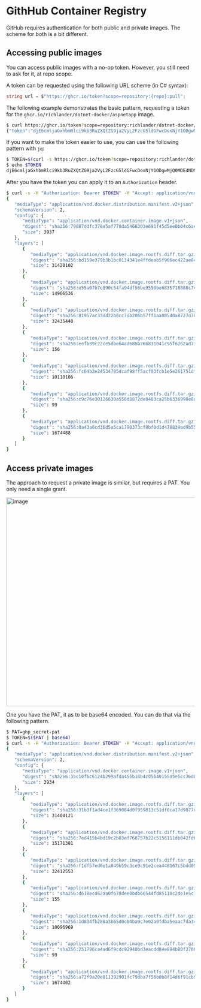 # GithHub Container Registry

GitHub requires authentication for both public and private images. The scheme for both is a bit different.

## Accessing public images

You can access public images with a no-op token. However, you still need to ask for it, at repo scope.

A token can be requested using the following URL scheme (in C# syntax):

```csharp
string url = $"https://ghcr.io/token?scope=repository:{repo}:pull";
```

The following example demonstrates the basic pattern, requesting a token for the `ghcr.io/richlander/dotnet-docker/aspnetapp` image.

```bash
$ curl https://ghcr.io/token?scope=repository:richlander/dotnet-docker/aspnetapp:pull
{"token":"djE6cmljaGxhbmRlci9kb3RuZXQtZG9ja2VyL2FzcG5ldGFwcDoxNjY1ODgwMTIwMzUyOTY3Mjg0"}
```

If you want to make the token easier to use, you can use the following pattern with `jq`:

```bash
$ TOKEN=$(curl -s https://ghcr.io/token?scope=repository:richlander/dotnet-docker/aspnetapp:pull | jq -r .token)
$ echo $TOKEN
djE6cmljaGxhbmRlci9kb3RuZXQtZG9ja2VyL2FzcG5ldGFwcDoxNjY1ODgwMjQ0MDE4NDMxMTE4
```

After you have the token you can apply it to an `Authorization` header.

```bash
$ curl -s -H "Authorization: Bearer $TOKEN" -H "Accept: application/vnd.docker.distribution.manifest.list.v2+json, application/vnd.docker.distribution.manifest.v2+json" https://ghcr.io/v2/richlander/dotnet-docker/aspnetapp/manifests/main
{
   "mediaType": "application/vnd.docker.distribution.manifest.v2+json",
   "schemaVersion": 2,
   "config": {
      "mediaType": "application/vnd.docker.container.image.v1+json",
      "digest": "sha256:79807ddfc378e5af778da5468303e691f45d5ee0b04c6aeec0f4b96fcdfd39b6",
      "size": 3937
   },
   "layers": [
      {
         "mediaType": "application/vnd.docker.image.rootfs.diff.tar.gzip",
         "digest": "sha256:bd159e379b3b1bc0134341e4ffdeab5f966ec422ae04818bb69ecef08a823b05",
         "size": 31420102
      },
      {
         "mediaType": "application/vnd.docker.image.rootfs.diff.tar.gzip",
         "digest": "sha256:e55a07b7e890c54fa94df56be9590be6835718888c746f061dfc526ed2d529ec",
         "size": 14966536
      },
      {
         "mediaType": "application/vnd.docker.image.rootfs.diff.tar.gzip",
         "digest": "sha256:81957ac33dd22b8cc7db206b57ff1aa08540a8727d70f775509d9a18ff94f6a4",
         "size": 32435440
      },
      {
         "mediaType": "application/vnd.docker.image.rootfs.diff.tar.gzip",
         "digest": "sha256:eefb39c22ce5dbe64ad685b76b831041c95f6262ad7198f0944aebafa66175ea",
         "size": 156
      },
      {
         "mediaType": "application/vnd.docker.image.rootfs.diff.tar.gzip",
         "digest": "sha256:fc64b2e24534785dcaf98ff5acf03fcb1e5e261751dfbd2529a92498bc24331a",
         "size": 10110186
      },
      {
         "mediaType": "application/vnd.docker.image.rootfs.diff.tar.gzip",
         "digest": "sha256:c9c76e30126630a550d8872de0403ca25b6336998e8d33b4d7380e25b554f370",
         "size": 99
      },
      {
         "mediaType": "application/vnd.docker.image.rootfs.diff.tar.gzip",
         "digest": "sha256:0a43a6cd36d5a5ca1790373cf8bf0d1d478839ad9b55e4ea406cb14c7c2ecd97",
         "size": 1674488
      }
   ]
}
```

## Access private images

The approach to request a private image is similar, but requires a PAT. You only need a single grant.

<img width="557" alt="image" src="https://user-images.githubusercontent.com/2608468/196018877-1717b323-f801-4198-b28e-c0f845916fb9.png">

One you have the PAT, it as to be base64 encoded. You can do that via the following pattern.

```bash
$ PAT=ghp_secret-pat
$ TOKEN=$($PAT | base64)
$ curl -s -H "Authorization: Bearer $TOKEN" -H "Accept: application/vnd.docker.distribution.manifest.list.v2+json, application/vnd.docker.distribution.manifest.v2+json" https://ghcr.io/v2/richlander/dotnet-docker/manifests/main 
{
   "mediaType": "application/vnd.docker.distribution.manifest.v2+json",
   "schemaVersion": 2,
   "config": {
      "mediaType": "application/vnd.docker.container.image.v1+json",
      "digest": "sha256:35c10f6c6124b299afda455b18b4cd5640155a5e5cc36d02f3fe298363786e23",
      "size": 3934
   },
   "layers": [
      {
         "mediaType": "application/vnd.docker.image.rootfs.diff.tar.gzip",
         "digest": "sha256:31b3f1ad4ce1f369084d0f959813c51df0ca17d9877d5ee88c2db6ff88341430",
         "size": 31404121
      },
      {
         "mediaType": "application/vnd.docker.image.rootfs.diff.tar.gzip",
         "digest": "sha256:7ed415b4bd19c2b83ef768757b22c5156111db042fd62be4263ba200b4c0c8d0",
         "size": 15171381
      },
      {
         "mediaType": "application/vnd.docker.image.rootfs.diff.tar.gzip",
         "digest": "sha256:f1df57ed6e1a849b59c3ce9c91e2cea448167c5bdd05dc61dc10576f13a77c13",
         "size": 32412553
      },
      {
         "mediaType": "application/vnd.docker.image.rootfs.diff.tar.gzip",
         "digest": "sha256:d618ecd62aa0f678dee0bdb66544fd85110c2de1e5c73863cfcdd7aa12691af8",
         "size": 155
      },
      {
         "mediaType": "application/vnd.docker.image.rootfs.diff.tar.gzip",
         "digest": "sha256:1d834fb288a3b65d0c04ba9c7e02a0fdba5eaac7da348eb97f1de0cca2cac3af",
         "size": 10096969
      },
      {
         "mediaType": "application/vnd.docker.image.rootfs.diff.tar.gzip",
         "digest": "sha256:251796ca4ad6f9cdc92940bd3eacdd84e894b80f27003e87c39ae587a36f1f53",
         "size": 99
      },
      {
         "mediaType": "application/vnd.docker.image.rootfs.diff.tar.gzip",
         "digest": "sha256:a72f9a20e811392901fc79dba7f58b0b8f14d6f91cb925ceaf29d9ccb31d56a1",
         "size": 1674402
      }
   ]
}
```
